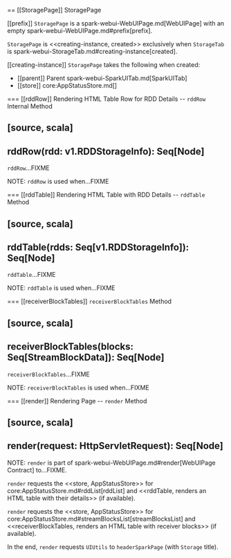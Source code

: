 == [[StoragePage]] StoragePage

[[prefix]]
`StoragePage` is a spark-webui-WebUIPage.md[WebUIPage] with an empty spark-webui-WebUIPage.md#prefix[prefix].

`StoragePage` is <<creating-instance, created>> exclusively when `StorageTab` is spark-webui-StorageTab.md#creating-instance[created].

[[creating-instance]]
`StoragePage` takes the following when created:

* [[parent]] Parent spark-webui-SparkUITab.md[SparkUITab]
* [[store]] core:AppStatusStore.md[]

=== [[rddRow]] Rendering HTML Table Row for RDD Details -- `rddRow` Internal Method

[source, scala]
----
rddRow(rdd: v1.RDDStorageInfo): Seq[Node]
----

`rddRow`...FIXME

NOTE: `rddRow` is used when...FIXME

=== [[rddTable]] Rendering HTML Table with RDD Details -- `rddTable` Method

[source, scala]
----
rddTable(rdds: Seq[v1.RDDStorageInfo]): Seq[Node]
----

`rddTable`...FIXME

NOTE: `rddTable` is used when...FIXME

=== [[receiverBlockTables]] `receiverBlockTables` Method

[source, scala]
----
receiverBlockTables(blocks: Seq[StreamBlockData]): Seq[Node]
----

`receiverBlockTables`...FIXME

NOTE: `receiverBlockTables` is used when...FIXME

=== [[render]] Rendering Page -- `render` Method

[source, scala]
----
render(request: HttpServletRequest): Seq[Node]
----

NOTE: `render` is part of spark-webui-WebUIPage.md#render[WebUIPage Contract] to...FIXME.

`render` requests the <<store, AppStatusStore>> for core:AppStatusStore.md#rddList[rddList] and <<rddTable, renders an HTML table with their details>> (if available).

`render` requests the <<store, AppStatusStore>> for core:AppStatusStore.md#streamBlocksList[streamBlocksList] and <<receiverBlockTables, renders an HTML table with receiver blocks>> (if available).

In the end, `render` requests `UIUtils` to `headerSparkPage` (with `Storage` title).
